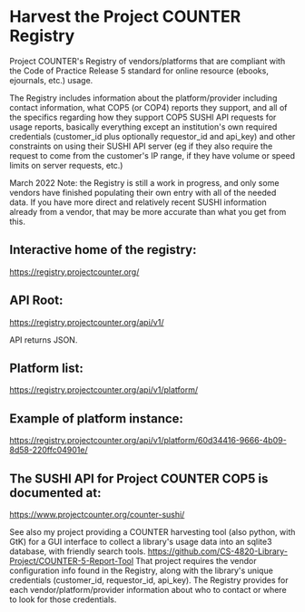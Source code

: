 # Harvest the Project COUNTER Registry

Project COUNTER's Registry of vendors/platforms that are compliant with the Code of Practice Release 5 standard for online resource (ebooks, ejournals, etc.) usage.

The Registry includes information about the platform/provider including contact information, what COP5 (or COP4) reports they support, and all of the specifics regarding how they support COP5 SUSHI API requests for usage reports, basically everything except an institution's own required credentials (customer_id plus optionally requestor_id and api_key) and other constraints on using their SUSHI API server (eg if they also require the request to come from the customer's IP range, if they have volume or speed limits on server requests, etc.) 

March 2022 Note: the Registry is still a work in progress, and only some vendors have finished populating their own entry with
all of the needed data. If you have more direct and relatively recent 
SUSHI information already from a vendor, that may be more accurate than what you get from this.

## Interactive home of the registry:
https://registry.projectcounter.org/

## API Root:
https://registry.projectcounter.org/api/v1/

API returns JSON.

## Platform list:
https://registry.projectcounter.org/api/v1/platform/

## Example of platform instance:
https://registry.projectcounter.org/api/v1/platform/60d34416-9666-4b09-8d58-220ffc04901e/


## The SUSHI API for Project COUNTER COP5 is documented at:
https://www.projectcounter.org/counter-sushi/

See also my project providing a COUNTER harvesting tool (also python, with GtK) for a GUI
interface to collect a library's usage data into an sqlite3 database, with friendly search tools.
https://github.com/CS-4820-Library-Project/COUNTER-5-Report-Tool
That project requires the vendor configuration info found in the Registry, 
along with the library's unique credentials (customer_id, requestor_id, api_key).
The Registry provides for each vendor/platform/provider information about who to contact or where to 
look for those credentials.
